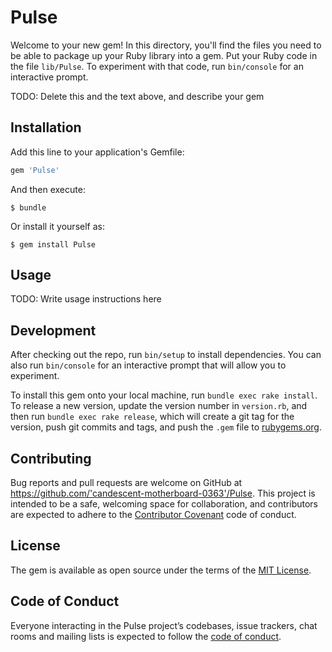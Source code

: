 # Pulse

Welcome to your new gem! In this directory, you'll find the files you need to be able to package up your Ruby library into a gem. Put your Ruby code in the file `lib/Pulse`. To experiment with that code, run `bin/console` for an interactive prompt.

TODO: Delete this and the text above, and describe your gem

## Installation

Add this line to your application's Gemfile:

```ruby
gem 'Pulse'
```

And then execute:

    $ bundle

Or install it yourself as:

    $ gem install Pulse

## Usage

TODO: Write usage instructions here

## Development

After checking out the repo, run `bin/setup` to install dependencies. You can also run `bin/console` for an interactive prompt that will allow you to experiment.

To install this gem onto your local machine, run `bundle exec rake install`. To release a new version, update the version number in `version.rb`, and then run `bundle exec rake release`, which will create a git tag for the version, push git commits and tags, and push the `.gem` file to [rubygems.org](https://rubygems.org).

## Contributing

Bug reports and pull requests are welcome on GitHub at https://github.com/'candescent-motherboard-0363'/Pulse. This project is intended to be a safe, welcoming space for collaboration, and contributors are expected to adhere to the [Contributor Covenant](http://contributor-covenant.org) code of conduct.

## License

The gem is available as open source under the terms of the [MIT License](https://opensource.org/licenses/MIT).

## Code of Conduct

Everyone interacting in the Pulse project’s codebases, issue trackers, chat rooms and mailing lists is expected to follow the [code of conduct](https://github.com/'candescent-motherboard-0363'/Pulse/blob/master/CODE_OF_CONDUCT.md).
